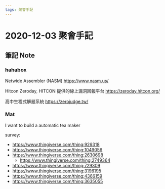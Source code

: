 ```yaml
---
tags: 聚會手記
---
```


2020-12-03 聚會手記
===

筆記 Note
---

### hahabox

Netwide Assembler (NASM)
https://www.nasm.us/

Hitcon Zeroday, HITCON 提供的線上漏洞回報平台
https://zeroday.hitcon.org/

高中生程式解題系統
https://zerojudge.tw/

### Mat

I want to build a automatic tea maker

survey:

- https://www.thingiverse.com/thing:926318
- https://www.thingiverse.com/thing:1049056
- https://www.thingiverse.com/thing:2630698
    - https://www.thingiverse.com/thing:2749364
- https://www.thingiverse.com/thing:729309
- https://www.thingiverse.com/thing:3196195
- https://www.thingiverse.com/thing:4366159
- https://www.thingiverse.com/thing:3635055